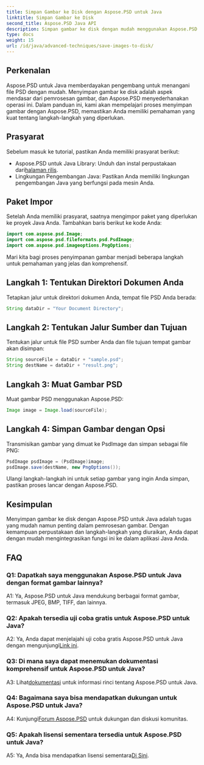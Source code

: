 ```yaml
---
title: Simpan Gambar ke Disk dengan Aspose.PSD untuk Java
linktitle: Simpan Gambar ke Disk
second_title: Aspose.PSD Java API
description: Simpan gambar ke disk dengan mudah menggunakan Aspose.PSD untuk Java. Pustaka Java yang kuat untuk manipulasi file PSD.
type: docs
weight: 15
url: /id/java/advanced-techniques/save-images-to-disk/
---
```

## Perkenalan

Aspose.PSD untuk Java memberdayakan pengembang untuk menangani file PSD dengan mudah. Menyimpan gambar ke disk adalah aspek mendasar dari pemrosesan gambar, dan Aspose.PSD menyederhanakan operasi ini. Dalam panduan ini, kami akan mempelajari proses menyimpan gambar dengan Aspose.PSD, memastikan Anda memiliki pemahaman yang kuat tentang langkah-langkah yang diperlukan.

## Prasyarat

Sebelum masuk ke tutorial, pastikan Anda memiliki prasyarat berikut:

-  Aspose.PSD untuk Java Library: Unduh dan instal perpustakaan dari[halaman rilis](https://releases.aspose.com/psd/java/).
- Lingkungan Pengembangan Java: Pastikan Anda memiliki lingkungan pengembangan Java yang berfungsi pada mesin Anda.

## Paket Impor

Setelah Anda memiliki prasyarat, saatnya mengimpor paket yang diperlukan ke proyek Java Anda. Tambahkan baris berikut ke kode Anda:

```java
import com.aspose.psd.Image;
import com.aspose.psd.fileformats.psd.PsdImage;
import com.aspose.psd.imageoptions.PngOptions;
```

Mari kita bagi proses penyimpanan gambar menjadi beberapa langkah untuk pemahaman yang jelas dan komprehensif.

## Langkah 1: Tentukan Direktori Dokumen Anda

Tetapkan jalur untuk direktori dokumen Anda, tempat file PSD Anda berada:

```java
String dataDir = "Your Document Directory";
```

## Langkah 2: Tentukan Jalur Sumber dan Tujuan

Tentukan jalur untuk file PSD sumber Anda dan file tujuan tempat gambar akan disimpan:

```java
String sourceFile = dataDir + "sample.psd";
String destName = dataDir + "result.png";
```

## Langkah 3: Muat Gambar PSD

Muat gambar PSD menggunakan Aspose.PSD:

```java
Image image = Image.load(sourceFile);
```

## Langkah 4: Simpan Gambar dengan Opsi

Transmisikan gambar yang dimuat ke PsdImage dan simpan sebagai file PNG:

```java
PsdImage psdImage = (PsdImage)image;
psdImage.save(destName, new PngOptions());
```

Ulangi langkah-langkah ini untuk setiap gambar yang ingin Anda simpan, pastikan proses lancar dengan Aspose.PSD.

## Kesimpulan

Menyimpan gambar ke disk dengan Aspose.PSD untuk Java adalah tugas yang mudah namun penting dalam pemrosesan gambar. Dengan kemampuan perpustakaan dan langkah-langkah yang diuraikan, Anda dapat dengan mudah mengintegrasikan fungsi ini ke dalam aplikasi Java Anda.

## FAQ

### Q1: Dapatkah saya menggunakan Aspose.PSD untuk Java dengan format gambar lainnya?

A1: Ya, Aspose.PSD untuk Java mendukung berbagai format gambar, termasuk JPEG, BMP, TIFF, dan lainnya.

### Q2: Apakah tersedia uji coba gratis untuk Aspose.PSD untuk Java?

 A2: Ya, Anda dapat menjelajahi uji coba gratis Aspose.PSD untuk Java dengan mengunjungi[Link ini](https://releases.aspose.com/).

### Q3: Di mana saya dapat menemukan dokumentasi komprehensif untuk Aspose.PSD untuk Java?

 A3: Lihat[dokumentasi](https://reference.aspose.com/psd/java/) untuk informasi rinci tentang Aspose.PSD untuk Java.

### Q4: Bagaimana saya bisa mendapatkan dukungan untuk Aspose.PSD untuk Java?

 A4: Kunjungi[Forum Aspose.PSD](https://forum.aspose.com/c/psd/34) untuk dukungan dan diskusi komunitas.

### Q5: Apakah lisensi sementara tersedia untuk Aspose.PSD untuk Java?

 A5: Ya, Anda bisa mendapatkan lisensi sementara[Di Sini](https://purchase.aspose.com/temporary-license/).